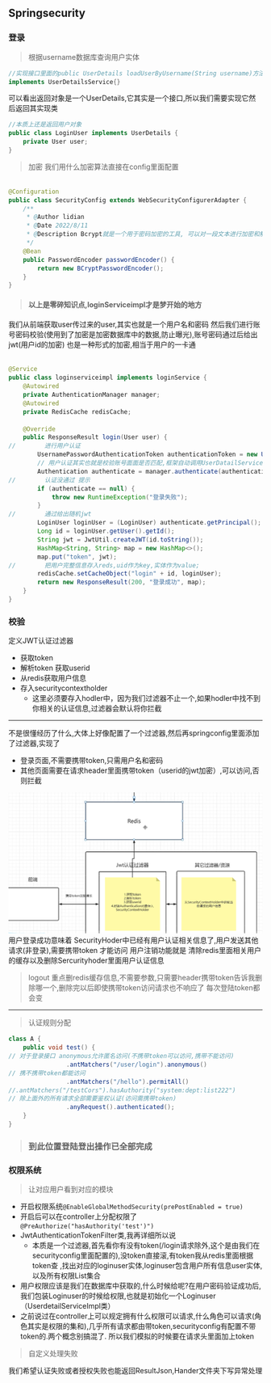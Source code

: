 ## Springsecurity

### 登录

> 根据username数据库查询用户实体

```java
//实现接口里面的public UserDetails loadUserByUsername(String username)方法
implements UserDetailsService{}
```

可以看出返回对象是一个UserDetails,它其实是一个接口,所以我们需要实现它然后返回其实现类

```java
//本质上还是返回用户对象
public class LoginUser implements UserDetails {
    private User user;
}
```

> 加密 我们用什么加密算法直接在config里面配置

```java

@Configuration
public class SecurityConfig extends WebSecurityConfigurerAdapter {
    /**
     * @Author lidian
     * @Date 2022/8/11
     * @Description Bcrypt就是一个用于密码加密的工具, 可以对一段文本进行加密和解密
     */
    @Bean
    public PasswordEncoder passwordEncoder() {
        return new BCryptPasswordEncoder();
    }
}
```

> #### 以上是零碎知识点,loginServiceimpl才是梦开始的地方
我们从前端获取user传过来的user,其实也就是一个用户名和密码 然后我们进行账号密码校验(使用到了加密是加密数据库中的数据,防止曝光),账号密码通过后给出jwt(用户id的加密) 也是一种形式的加密,相当于用户的一卡通

```java

@Service
public class loginserviceimpl implements loginService {
    @Autowired
    private AuthenticationManager manager;
    @Autowired
    private RedisCache redisCache;

    @Override
    public ResponseResult login(User user) {
//        进行用户认证
        UsernamePasswordAuthenticationToken authenticationToken = new UsernamePasswordAuthenticationToken(user.getUserName(), user.getPassword());
        // 用户认证其实也就是校验账号面面是否匹配,框架自动调用UserDatailServiceImpl里面的实现
        Authentication authenticate = manager.authenticate(authenticationToken);
//        认证没通过 提示
        if (authenticate == null) {
            throw new RuntimeException("登录失败");
        }
//        通过给出随机jwt
        LoginUser loginUser = (LoginUser) authenticate.getPrincipal();
        Long id = loginUser.getUser().getId();
        String jwt = JwtUtil.createJWT(id.toString());
        HashMap<String, String> map = new HashMap<>();
        map.put("token", jwt);
//        把用户完整信息存入reds,uid作为key,实体作为value;
        redisCache.setCacheObject("login" + id, loginUser);
        return new ResponseResult(200, "登录成功", map);
    }
}
```

### 校验

定义JWT认证过滤器

* 获取token
* 解析token 获取userid
* 从redis获取用户信息
* 存入securitycontextholder
    * 这里必须要存入hodler中，因为我们过滤器不止一个,如果hodler中找不到你相关的认证信息,过滤器会默认将你拦截

---
不是很懂经历了什么,大体上好像配置了一个过滤器,然后再springconfig里面添加了过滤器,实现了

- 登录页面,不需要携带token,只需用户名和密码
- 其他页面需要在请求header里面携带token（userid的jwt加密）,可以访问,否则拦截

![](img/auth.png)
用户登录成功意味着 SecurityHoder中已经有用户认证相关信息了,用户发送其他请求(非登录),需要携带token 才能访问 用户注销功能就是 清除redis里面相关用户的缓存以及删除Sercurityhoder里面用户认证信息
> logout 重点删redis缓存信息,不需要参数,只需要header携带token告诉我删除哪一个,删除完以后即使携带token访问请求也不响应了
> 每次登陆token都会变
---
> 认证规则分配

```java
class A {
    public void test() {
// 对于登录接口 anonymous允许匿名访问(不携带token可以访问,携带不能访问)
                .antMatchers("/user/login").anonymous()
// 携不携带token都能访问
                .antMatchers("/hello").permitAll()
//.antMatchers("/testCors").hasAuthority("system:dept:list222")
// 除上面外的所有请求全部需要鉴权认证(访问需携带token)
                .anyRequest().authenticated();
    }
}

```

> ### 到此位置登陆登出操作已全部完成

### 权限系统

> 让对应用户看到对应的模块

- 开启权限系统`@EnableGlobalMethodSecurity(prePostEnabled = true)`
- 开启后可以在controller上分配权限了`@PreAuthorize("hasAuthority('test')")`
- JwtAuthenticationTokenFilter类,我再详细所以说
    - 本质是一个过滤器,首先看你有没有token(/login请求除外,这个是由我们在securityconfig里面配置的),没token直接滚,有token我从redis里面根据token查
      ,找出对应的loginuser实体,loginuser包含用户所有信息user实体,以及所有权限List集合
- 用户权限应该是我们在数据库中获取的,什么时候给呢?在用户密码验证成功后,我们包装Loginuser的时候给权限,也就是初始化一个Loginuser（UserdetailServiceImpl类）
- 之前说过在controller上可以规定拥有什么权限可以请求,什么角色可以请求(角色其实是权限的集和),几乎所有请求都由带token,securityconfig有配置不带 token的.两个概念别搞混了.
  所以我们模拟的时候要在请求头里面加上token



> 自定义处理失败

我们希望认证失败或者授权失败也能返回ResultJson,Hander文件夹下写异常处理
